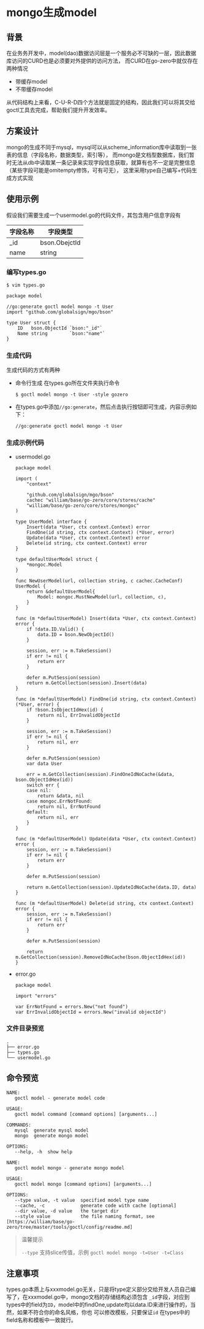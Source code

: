 # mongo生成model

## 背景

在业务务开发中，model(dao)数据访问层是一个服务必不可缺的一层，因此数据库访问的CURD也是必须要对外提供的访问方法， 而CURD在go-zero中就仅存在两种情况

* 带缓存model
* 不带缓存model

从代码结构上来看，C-U-R-D四个方法就是固定的结构，因此我们可以将其交给goctl工具去完成，帮助我们提升开发效率。

## 方案设计

mongo的生成不同于mysql，mysql可以从scheme_information库中读取到一张表的信息（字段名称，数据类型，索引等），
而mongo是文档型数据库，我们暂时无法从db中读取某一条记录来实现字段信息获取，就算有也不一定是完整信息（某些字段可能是omitempty修饰，可有可无）， 这里采用type自己编写+代码生成方式实现

## 使用示例

假设我们需要生成一个usermodel.go的代码文件，其包含用户信息字段有

|字段名称|字段类型|
|---|---|
|_id|bson.ObejctId|
|name|string|

### 编写types.go

```shell
$ vim types.go
```

```golang
package model

//go:generate goctl model mongo -t User
import "github.com/globalsign/mgo/bson"

type User struct {
	ID   bson.ObjectId `bson:"_id"`
	Name string        `bson:"name"`
}
```

### 生成代码

生成代码的方式有两种

* 命令行生成 在types.go所在文件夹执行命令
    ```shell
    $ goctl model mongo -t User -style gozero
    ```
* 在types.go中添加`//go:generate`，然后点击执行按钮即可生成，内容示例如下：
  ```golang
  //go:generate goctl model mongo -t User
  ```

### 生成示例代码

* usermodel.go

  ```golang
  package model
  
  import (
      "context"
  
      "github.com/globalsign/mgo/bson"
      cachec "william/base/go-zero/core/stores/cache"
      "william/base/go-zero/core/stores/mongoc"
  )
  
  type UserModel interface {
      Insert(data *User, ctx context.Context) error
      FindOne(id string, ctx context.Context) (*User, error)
      Update(data *User, ctx context.Context) error
      Delete(id string, ctx context.Context) error
  }
  
  type defaultUserModel struct {
      *mongoc.Model
  }
  
  func NewUserModel(url, collection string, c cachec.CacheConf) UserModel {
      return &defaultUserModel{
          Model: mongoc.MustNewModel(url, collection, c),
      }
  }
  
  func (m *defaultUserModel) Insert(data *User, ctx context.Context) error {
      if !data.ID.Valid() {
          data.ID = bson.NewObjectId()
      }
  
      session, err := m.TakeSession()
      if err != nil {
          return err
      }
  
      defer m.PutSession(session)
      return m.GetCollection(session).Insert(data)
  }
  
  func (m *defaultUserModel) FindOne(id string, ctx context.Context) (*User, error) {
      if !bson.IsObjectIdHex(id) {
          return nil, ErrInvalidObjectId
      }
  
      session, err := m.TakeSession()
      if err != nil {
          return nil, err
      }
  
      defer m.PutSession(session)
      var data User
  
      err = m.GetCollection(session).FindOneIdNoCache(&data, bson.ObjectIdHex(id))
      switch err {
      case nil:
          return &data, nil
      case mongoc.ErrNotFound:
          return nil, ErrNotFound
      default:
          return nil, err
      }
  }
  
  func (m *defaultUserModel) Update(data *User, ctx context.Context) error {
      session, err := m.TakeSession()
      if err != nil {
          return err
      }
  
      defer m.PutSession(session)
  
      return m.GetCollection(session).UpdateIdNoCache(data.ID, data)
  }
  
  func (m *defaultUserModel) Delete(id string, ctx context.Context) error {
      session, err := m.TakeSession()
      if err != nil {
          return err
      }
  
      defer m.PutSession(session)
  
      return m.GetCollection(session).RemoveIdNoCache(bson.ObjectIdHex(id))
  }
  ```

* error.go

  ```golang
  package model

  import "errors"
  
  var ErrNotFound = errors.New("not found")
  var ErrInvalidObjectId = errors.New("invalid objectId")
  ```

### 文件目录预览

```text
.
├── error.go
├── types.go
└── usermodel.go

```

## 命令预览

```text
NAME:
   goctl model - generate model code

USAGE:
   goctl model command [command options] [arguments...]

COMMANDS:
   mysql  generate mysql model
   mongo  generate mongo model

OPTIONS:
   --help, -h  show help
```

```text
NAME:
   goctl model mongo - generate mongo model

USAGE:
   goctl model mongo [command options] [arguments...]

OPTIONS:
   --type value, -t value  specified model type name
   --cache, -c             generate code with cache [optional]
   --dir value, -d value   the target dir
   --style value           the file naming format, see [https://william/base/go-zero/tree/master/tools/goctl/config/readme.md]

```

> 温馨提示
> 
> `--type` 支持slice传值，示例 `goctl model mongo -t=User -t=Class`
## 注意事项

types.go本质上与xxxmodel.go无关，只是将type定义部分交给开发人员自己编写了，在xxxmodel.go中，mongo文档的存储结构必须包含
`_id`字段，对应到types中的field为`ID`，model中的findOne,update均以data.ID来进行操作的，当然，如果不符合你的命名风格，你也 可以修改模板，只要保证`id`
在types中的field名称和模板中一致就行。